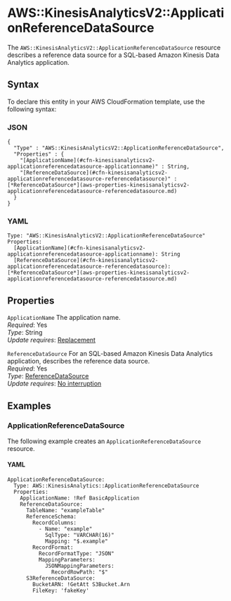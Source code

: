 # AWS::KinesisAnalyticsV2::ApplicationReferenceDataSource<a name="aws-resource-kinesisanalyticsv2-applicationreferencedatasource"></a>

The `AWS::KinesisAnalyticsV2::ApplicationReferenceDataSource` resource describes a reference data source for a SQL\-based Amazon Kinesis Data Analytics application\. 

## Syntax<a name="aws-resource-kinesisanalyticsv2-applicationreferencedatasource-syntax"></a>

To declare this entity in your AWS CloudFormation template, use the following syntax:

### JSON<a name="aws-resource-kinesisanalyticsv2-applicationreferencedatasource-syntax.json"></a>

```
{
  "Type" : "AWS::KinesisAnalyticsV2::ApplicationReferenceDataSource",
  "Properties" : {
    "[ApplicationName](#cfn-kinesisanalyticsv2-applicationreferencedatasource-applicationname)" : String,
    "[ReferenceDataSource](#cfn-kinesisanalyticsv2-applicationreferencedatasource-referencedatasource)" : [*ReferenceDataSource*](aws-properties-kinesisanalyticsv2-applicationreferencedatasource-referencedatasource.md)
  }
}
```

### YAML<a name="aws-resource-kinesisanalyticsv2-applicationreferencedatasource-syntax.yaml"></a>

```
Type: "AWS::KinesisAnalyticsV2::ApplicationReferenceDataSource"
Properties:
  [ApplicationName](#cfn-kinesisanalyticsv2-applicationreferencedatasource-applicationname): String
  [ReferenceDataSource](#cfn-kinesisanalyticsv2-applicationreferencedatasource-referencedatasource): [*ReferenceDataSource*](aws-properties-kinesisanalyticsv2-applicationreferencedatasource-referencedatasource.md)
```

## Properties<a name="aws-resource-kinesisanalyticsv2-applicationreferencedatasource-properties"></a>

`ApplicationName`  <a name="cfn-kinesisanalyticsv2-applicationreferencedatasource-applicationname"></a>
The application name\.  
 *Required*: Yes  
 *Type*: String  
 *Update requires*: [Replacement](using-cfn-updating-stacks-update-behaviors.md#update-replacement) 

`ReferenceDataSource`  <a name="cfn-kinesisanalyticsv2-applicationreferencedatasource-referencedatasource"></a>
For an SQL\-based Amazon Kinesis Data Analytics application, describes the reference data source\.  
 *Required*: Yes  
 *Type*: [ReferenceDataSource](aws-properties-kinesisanalyticsv2-applicationreferencedatasource-referencedatasource.md)  
 *Update requires*: [No interruption](using-cfn-updating-stacks-update-behaviors.md#update-no-interrupt) 

## Examples<a name="aws-resource-kinesisanalyticsv2-applicationreferencedatasource-examples"></a>

### ApplicationReferenceDataSource<a name="aws-resource-kinesisanalyticsv2-applicationreferencedatasource-example1"></a>

The following example creates an `ApplicationReferenceDataSource` resource\.

#### YAML<a name="aws-resource-kinesisanalyticsv2-applicationreferencedatasource-example1.yaml"></a>

```
ApplicationReferenceDataSource:
  Type: AWS::KinesisAnalytics::ApplicationReferenceDataSource
  Properties:
    ApplicationName: !Ref BasicApplication
    ReferenceDataSource:
      TableName: "exampleTable"
      ReferenceSchema:
        RecordColumns:
          - Name: "example"
            SqlType: "VARCHAR(16)"
            Mapping: "$.example"
        RecordFormat:
          RecordFormatType: "JSON"
          MappingParameters:
            JSONMappingParameters:
              RecordRowPath: "$"
      S3ReferenceDataSource:
        BucketARN: !GetAtt S3Bucket.Arn
        FileKey: 'fakeKey'
```
